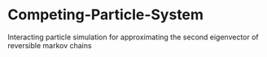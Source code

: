 # Competing-Particle-System
Interacting particle simulation for approximating the second eigenvector of reversible markov chains
